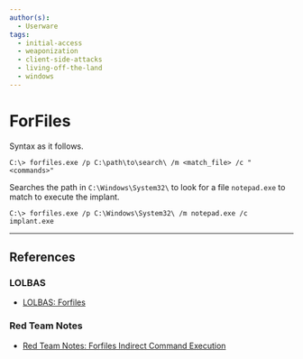 ```yaml
---
author(s):
  - Userware
tags:
  - initial-access
  - weaponization
  - client-side-attacks
  - living-off-the-land
  - windows
---
```

# ForFiles

Syntax as it follows.

```
C:\> forfiles.exe /p C:\path\to\search\ /m <match_file> /c "<commands>"
```

Searches the path in `C:\Windows\System32\` to look for a file `notepad.exe` to match to execute the implant.

```
C:\> forfiles.exe /p C:\Windows\System32\ /m notepad.exe /c implant.exe
```

---
## References

### LOLBAS

- [LOLBAS: Forfiles](https://lolbas-project.github.io/lolbas/Binaries/Forfiles/)

### Red Team Notes

- [Red Team Notes: Forfiles Indirect Command Execution](https://www.ired.team/offensive-security/code-execution/t1202-forfiles-indirect-command-execution)